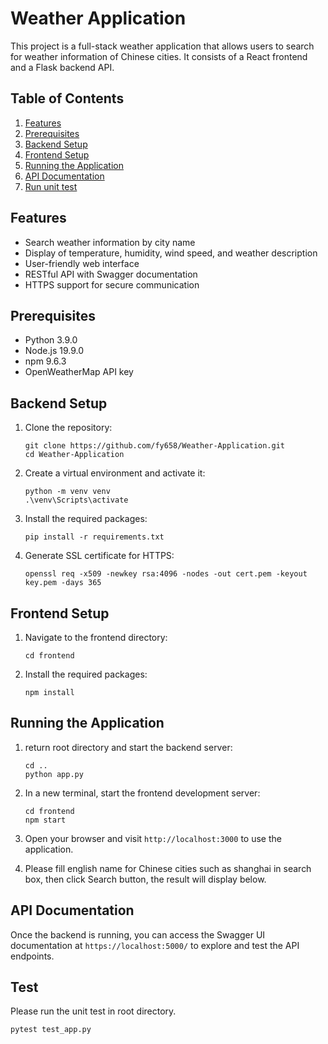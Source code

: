 # Weather Application

This project is a full-stack weather application that allows users to search for weather information of Chinese cities. 
It consists of a React frontend and a Flask backend API.

## Table of Contents

1. [Features](#features)
2. [Prerequisites](#prerequisites)
3. [Backend Setup](#backend-setup)
4. [Frontend Setup](#frontend-setup)
5. [Running the Application](#running-the-application)
6. [API Documentation](#api-documentation)
7. [Run unit test ](#test)

## Features

- Search weather information by city name
- Display of temperature, humidity, wind speed, and weather description
- User-friendly web interface
- RESTful API with Swagger documentation
- HTTPS support for secure communication

## Prerequisites

- Python 3.9.0
- Node.js 19.9.0
- npm 9.6.3
- OpenWeatherMap API key

## Backend Setup

1. Clone the repository:
   ```
   git clone https://github.com/fy658/Weather-Application.git
   cd Weather-Application
   ```

2. Create a virtual environment and activate it:
   ```
   python -m venv venv
   .\venv\Scripts\activate
   ```

3. Install the required packages:
   ```
   pip install -r requirements.txt
   ```

4. Generate SSL certificate for HTTPS:
   ```
   openssl req -x509 -newkey rsa:4096 -nodes -out cert.pem -keyout key.pem -days 365
   ```

## Frontend Setup

1. Navigate to the frontend directory:
   ```
   cd frontend
   ```

2. Install the required packages:
   ```
   npm install
   ```



## Running the Application

1. return root directory and start the backend server:
   ```
   cd ..
   python app.py
   ```

2. In a new terminal, start the frontend development server:
   ```
   cd frontend
   npm start
   ```

3. Open your browser and visit `http://localhost:3000` to use the application.
4. Please fill english name for Chinese cities such as shanghai in search box, then click Search button,
the result will display below.
 
## API Documentation

Once the backend is running, you can access the Swagger UI documentation at `https://localhost:5000/` to 
explore and test the API endpoints.


## Test
Please run the unit test in root directory.
   ```
   pytest test_app.py
   ```